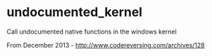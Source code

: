 # undocumented_kernel
Call undocumented native functions in the windows kernel

From December 2013 - http://www.codereversing.com/archives/128

